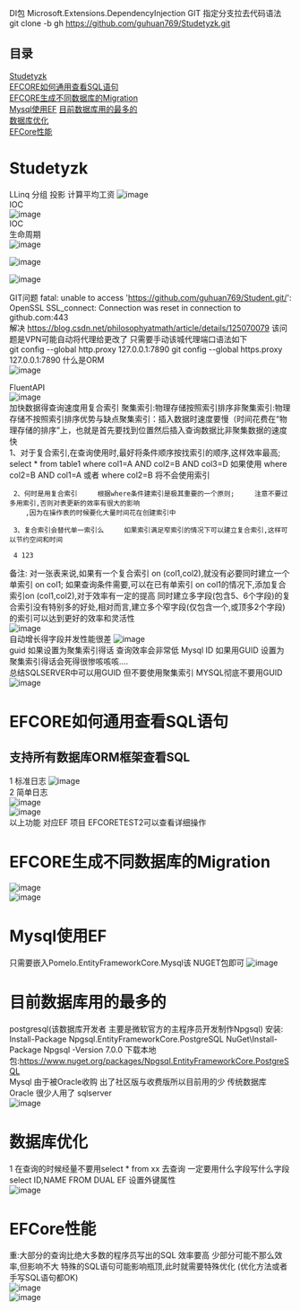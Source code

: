DI包 Microsoft.Extensions.DependencyInjection
GIT 指定分支拉去代码语法 git clone -b gh https://github.com/guhuan769/Studetyzk.git   
## 目录  
[Studetyzk](#Studetyzk)  
[EFCORE如何通用查看SQL语句](#EFCORE如何通用查看SQL语句)  
[EFCORE生成不同数据库的Migration](#EFCORE生成不同数据库的Migration)  
[Mysql使用EF](#Mysql使用EF)
[目前数据库用的最多的](#目前数据库用的最多的)  
[数据库优化](#数据库优化)  
[EFCore性能](#EFCore性能)
# Studetyzk

LLinq 分组 投影 计算平均工资
![image](https://user-images.githubusercontent.com/46043439/205556966-5f48b9a8-56e8-4304-93a3-ed765c867c29.png)  
IOC  
![image](https://user-images.githubusercontent.com/46043439/205588560-83ceacfe-31fd-4b5c-80cc-00a4774f906c.png)  
IOC  
生命周期  
![image](https://user-images.githubusercontent.com/46043439/205592916-588efe92-9c71-4483-b4a9-3fb5750b080e.png)  

![image](https://user-images.githubusercontent.com/46043439/205600600-3fb0457d-87cd-441e-8f4a-e332aae4ea5e.png)  

![image](https://user-images.githubusercontent.com/46043439/206098817-9fca54f0-3b6a-446b-95e0-294fce3dc15c.png)  


GIT问题 fatal: unable to access 'https://github.com/guhuan769/Student.git/': OpenSSL SSL_connect: Connection was reset in connection to github.com:443  
解决 https://blog.csdn.net/philosophyatmath/article/details/125070079 该问题是VPN可能自动将代理给更改了 只需要手动该城代理端口语法如下  
git config --global http.proxy 127.0.0.1:7890
git config --global https.proxy 127.0.0.1:7890
什么是ORM  
 ![image](https://user-images.githubusercontent.com/46043439/206098869-e202f690-bb21-4fec-8f0a-f9c9d1a9c735.png)  

FluentAPI  
![image](https://user-images.githubusercontent.com/46043439/206351720-e5079166-d9cd-437e-aa4d-739952597bb6.png)  
加快数据得查询速度用复合索引  聚集索引:物理存储按照索引排序非聚集索引:物理存储不按照索引排序优势与缺点聚集索引：插入数据时速度要慢（时间花费在“物理存储的排序”上，也就是首先要找到位置然后插入查询数据比非聚集数据的速度快  
1、对于复合索引,在查询使用时,最好将条件顺序按找索引的顺序,这样效率最高;     select * from table1 where col1=A AND col2=B AND col3=D     如果使用 where col2=B AND col1=A 或者 where col2=B 将不会使用索引    

     2、何时是用复合索引     根据where条件建索引是极其重要的一个原则;     注意不要过多用索引,否则对表更新的效率有很大的影响
        ,因为在操作表的时候要化大量时间花在创建索引中

     3、复合索引会替代单一索引么     如果索引满足窄索引的情况下可以建立复合索引,这样可以节约空间和时间
     
     4 123

备注:     对一张表来说,如果有一个复合索引 on   (col1,col2),就没有必要同时建立一个单索引 on col1;     如果查询条件需要,可以在已有单索引 on col1的情况下,添加复合索引on (col1,col2),对于效率有一定的提高     同时建立多字段(包含5、6个字段)的复合索引没有特别多的好处,相对而言,建立多个窄字段(仅包含一个,或顶多2个字段)的索引可以达到更好的效率和灵活性  
![image](https://user-images.githubusercontent.com/46043439/206356786-1649db39-d53a-4a1f-894b-eb4ec7b21227.png)  
自动增长得字段并发性能很差 
![image](https://user-images.githubusercontent.com/46043439/206362869-d053807f-0874-46a4-9bae-f4534f5011c9.png)  
guid 如果设置为聚集索引得话 查询效率会非常低  Mysql ID 如果用GUID 设置为聚集索引得话会死得很惨咳咳咳....  
总结SQLSERVER中可以用GUID 但不要使用聚集索引 MYSQL彻底不要用GUID  
![image](https://user-images.githubusercontent.com/46043439/206364789-42029699-cb21-4a0e-a621-c40b3561b6c5.png)  
 
# EFCORE如何通用查看SQL语句  
## 支持所有数据库ORM框架查看SQL  
   1 标准日志 
   ![image](https://user-images.githubusercontent.com/46043439/206613293-2fa8ed0d-85d3-48a4-994c-447d97d3d723.png)  
   2 简单日志  
   ![image](https://user-images.githubusercontent.com/46043439/206614866-d719c611-085f-46ff-8b84-5dc147eb185e.png)  
   ![image](https://user-images.githubusercontent.com/46043439/206616744-cf247988-659f-4b65-a01d-3ca2a899387e.png)  
   以上功能 对应EF 项目 EFCORETEST2可以查看详细操作  
#  EFCORE生成不同数据库的Migration  
![image](https://user-images.githubusercontent.com/46043439/206617263-c71d3f97-c31a-4cdd-b355-e3097ee4105b.png)  
![image](https://user-images.githubusercontent.com/46043439/206618228-1869e2f5-7dd5-4c50-825c-f662449422fb.png)  

# Mysql使用EF
 只需要嵌入Pomelo.EntityFrameworkCore.Mysql该 NUGET包即可
![image](https://user-images.githubusercontent.com/46043439/206619037-cd5e8c08-0bb6-43a7-ab2d-a5141d59c871.png)
# 目前数据库用的最多的  
  postgresql(该数据库开发者 主要是微软官方的主程序员开发制作Npgsql) 安装: Install-Package Npgsql.EntityFrameworkCore.PostgreSQL  NuGet\Install-Package Npgsql -Version 7.0.0 下载本地包:https://www.nuget.org/packages/Npgsql.EntityFrameworkCore.PostgreSQL  
  Mysql 由于被Oracle收购 出了社区版与收费版所以目前用的少 传统数据库 Oracle 很少人用了 sqlserver   
  ![image](https://user-images.githubusercontent.com/46043439/206620410-181d96cd-a420-433c-b975-876aadd25c2d.png)  

#  数据库优化
1  在查询的时候经量不要用select * from xx 去查询 一定要用什么字段写什么字段 select ID,NAME FROM DUAL 
EF 设置外键属性  
![image](https://user-images.githubusercontent.com/46043439/206647834-cfa2897b-e0f0-49cc-a1fa-ed29aaa49cca.png)  

# EFCore性能  
 重:大部分的查询比绝大多数的程序员写出的SQL 效率要高
    少部分可能不那么效率,但影响不大 特殊的SQL语句可能影响瓶顶,此时就需要特殊优化 (优化方法或者手写SQL语句都OK)  
![image](https://user-images.githubusercontent.com/46043439/206653317-c288c6a7-3fd8-4a4c-80d4-6cea557b51d5.png)  
![image](https://user-images.githubusercontent.com/46043439/206653932-a3f3cd65-1285-4c12-b242-dcf1e370e95b.png)  

